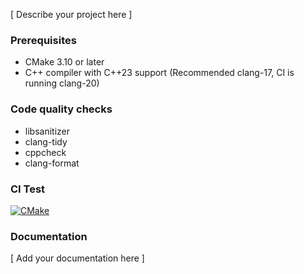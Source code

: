 
[ Describe your project here ]

### Prerequisites

- CMake 3.10 or later
- C++ compiler with C++23 support (Recommended clang-17, CI is running clang-20)

### Code quality checks

- libsanitizer
- clang-tidy
- cppcheck
- clang-format

### CI Test

[![CMake](https://github.com/zakaria1193/my_cpp_boilerplate/actions/workflows/cmake.yml/badge.svg)](https://github.com/zakaria1193/my_cpp_boilerplatmy_cpp_boilerplate/actions/workflows/cmake.yml)

### Documentation

[ Add your documentation here ]

